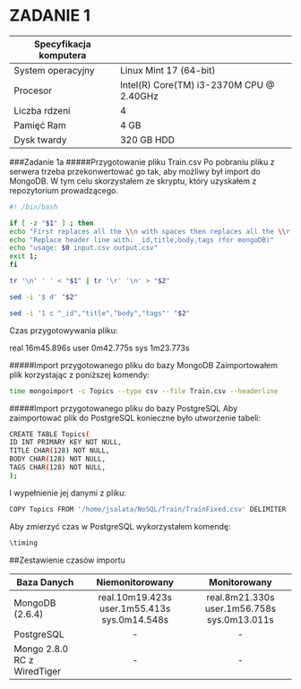 ZADANIE 1
=====


|Specyfikacja komputera |                                         |
|-----------------------|-----------------------------------------|
| System operacyjny     | Linux Mint 17 (64-bit)            |
| Procesor              | Intel(R) Core(TM) i3-2370M CPU @ 2.40GHz|
| Liczba rdzeni         | 4                                       |
| Pamięć Ram            | 4 GB                                    |
| Dysk twardy           | 320 GB HDD                              |


###Zadanie 1a
#####Przygotowanie pliku Train.csv
Po pobraniu pliku z serwera trzeba przekonwertować go tak, aby możliwy był import do MongoDB.
W tym celu skorzystałem ze skryptu, który uzyskałem z repozytorium prowadzącego.
```sh
#! /bin/bash

if [ -z "$1" ] ; then
echo "First replaces all the \\n with spaces then replaces all the \\r with \\n"
echo "Replace header line with: _id,title,body,tags (for mongoDB)"
echo "usage: $0 input.csv output.csv"
exit 1;
fi

tr '\n' ' ' < "$1" | tr '\r' '\n' > "$2"

sed -i '$ d' "$2"

sed -i '1 c "_id","title","body","tags"' "$2" 
```
Czas przygotowywania pliku:

real	16m45.896s
user	0m42.775s
sys	1m23.773s

#####Import przygotowanego pliku do bazy MongoDB
Zaimportowałem plik korzystając z poniższej komendy:
```sh
time mongoimport -c Topics --type csv --file Train.csv --headerline
```
#####Import przygotowanego pliku do bazy PostgreSQL
Aby zaimportować plik do PostgreSQL konieczne było utworzenie tabeli:
```sh
CREATE TABLE Topics(
ID INT PRIMARY KEY NOT NULL,
TITLE CHAR(128) NOT NULL,
BODY CHAR(128) NOT NULL,
TAGS CHAR(128) NOT NULL,
);
```
I wypełnienie jej danymi z pliku:
```sh
COPY Topics FROM '/home/jsalata/NoSQL/Train/TrainFixed.csv' DELIMITER ',' CSV;
```
Aby zmierzyć czas w PostgreSQL wykorzystałem komendę:
```sh
\timing
```
##Zestawienie czasów importu

| Baza Danych |                    Niemonitorowany             |                    Monitorowany          |
|-------------|:----------------------------------------------:|:----------------------------------------:|
|   MongoDB (2.6.4)   | real.10m19.423s  user.1m55.413s  sys.0m14.548s | real.8m21.330s  user.1m56.758s  sys.0m13.011s|
| PostgreSQL  |    - |      -  |   
| Mongo 2.8.0 RC z WiredTiger  |   -     |   -  | 
